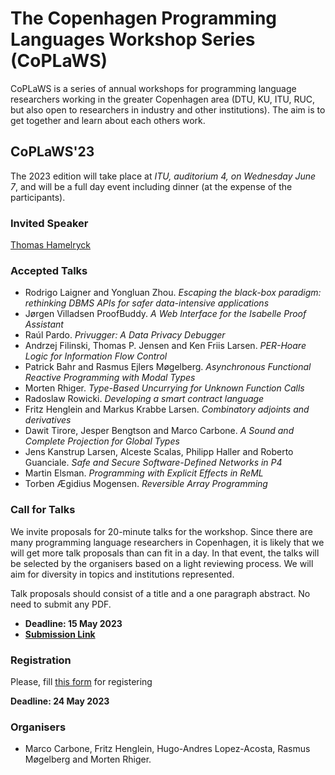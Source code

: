 # The Copenhagen Programming Languages Workshop Series (CoPLaWS)

CoPLaWS is a series of annual workshops for programming language researchers working in the greater Copenhagen area (DTU, KU, ITU, RUC, but also open to researchers in industry and other institutions). The aim is to get together and learn about each others work. 


## CoPLaWS'23 

The 2023 edition will take place at _ITU, auditorium 4, on Wednesday June 7_, and will be a full day event including dinner (at the expense of the participants). 

### Invited Speaker
[Thomas Hamelryck](https://thamelry.github.io)

### Accepted Talks
- Rodrigo Laigner and Yongluan Zhou.	*Escaping the black-box paradigm: rethinking DBMS APIs for safer data-intensive applications*
- Jørgen Villadsen	ProofBuddy. *A Web Interface for the Isabelle Proof Assistant*
- Raúl Pardo. *Privugger: A Data Privacy Debugger*
- Andrzej Filinski, Thomas P. Jensen and Ken Friis Larsen. *PER-Hoare Logic for Information Flow Control* 
- Patrick Bahr and Rasmus Ejlers Møgelberg. *Asynchronous Functional Reactive Programming with Modal Types* 
- Morten Rhiger. *Type-Based Uncurrying for Unknown Function Calls* 
- Radoslaw Rowicki. *Developing a smart contract language* 
- Fritz Henglein and Markus Krabbe Larsen. *Combinatory adjoints and derivatives*
- Dawit Tirore, Jesper Bengtson and Marco Carbone. *A Sound and Complete Projection for Global Types* 
- Jens Kanstrup Larsen, Alceste Scalas, Philipp Haller and Roberto Guanciale. *Safe and Secure Software-Defined Networks in P4* 
- Martin Elsman. *Programming with Explicit Effects in ReML* 
- Torben Ægidius Mogensen. *Reversible Array Programming* 

### Call for Talks 

We invite proposals for 20-minute talks for the workshop. Since there are many programming language researchers in Copenhagen, it is likely that we will get more talk proposals than can fit in a day. In that event, the talks will be selected by the organisers based on a light reviewing process. We will aim for diversity in topics and institutions represented. 

Talk proposals should consist of a title and a one paragraph abstract. No need to submit any PDF. 

- **Deadline: 15 May 2023**
- [**Submission Link**](https://easychair.org/conferences/?conf=coplaw23)

### Registration

Please, fill [this form](https://docs.google.com/forms/d/e/1FAIpQLSd1yH8wyXzpGgt9x8grbmKV8dWTipYqdbVzn5Pl8cp5H66p4w/viewform?usp=sf_link) for registering

**Deadline: 24 May 2023**


### Organisers
- Marco Carbone, Fritz Henglein, Hugo-Andres Lopez-Acosta, Rasmus Møgelberg and Morten Rhiger.
